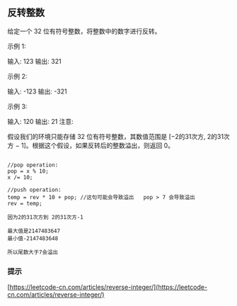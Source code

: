 
## 反转整数

给定一个 32 位有符号整数，将整数中的数字进行反转。

示例 1:

输入: 123
输出: 321

示例 2:

输入: -123
输出: -321

示例 3:

输入: 120
输出: 21
注意:

假设我们的环境只能存储 32 位有符号整数，其数值范围是 \[−2的31次方,  2的31次方 − 1\]。根据这个假设，如果反转后的整数溢出，则返回 0。


```

//pop operation:
pop = x % 10;
x /= 10;

//push operation:
temp = rev * 10 + pop; //这句可能会导致溢出   pop > 7 会导致溢出
rev = temp;

因为2的31次方到 2的31次方-1

最大值是2147483647
最小值-2147483648

所以尾数大于7会溢出

```




### 提示

[https://leetcode-cn.com/articles/reverse-integer/](https://leetcode-cn.com/articles/reverse-integer/)
